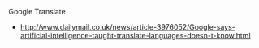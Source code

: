 



Google Translate
* http://www.dailymail.co.uk/news/article-3976052/Google-says-artificial-intelligence-taught-translate-languages-doesn-t-know.html
